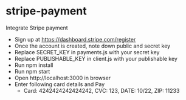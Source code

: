 # stripe-payment
Integrate Stripe payment

- Sign up at https://dashboard.stripe.com/register
- Once the account is created, note down public and secret key
- Replace SECRET_KEY in payments.js with your secret key
- Replace PUBLISHABLE_KEY in client.js with your publishable key
- Run npm install
- Run npm start
- Open http://localhost:3000 in browser
- Enter following card details and Pay
  - Card: 4242424242424242, CVC: 123, DATE: 10/22, ZIP: 11233
